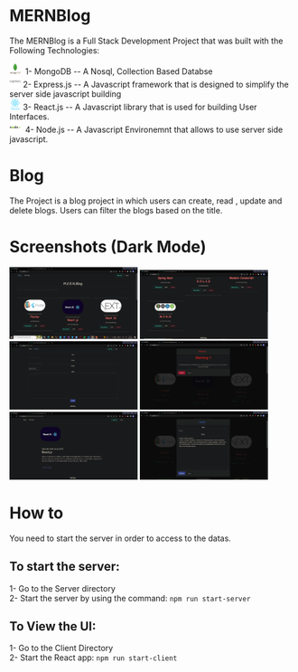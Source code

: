 # MERNBlog

The MERNBlog is a Full Stack Development Project that was built with the Following Technologies:

<img src="https://raw.githubusercontent.com/devicons/devicon/master/icons/mongodb/mongodb-original-wordmark.svg" alt="mongodb" width="20" height="20"/>&nbsp; 1- MongoDB -- A Nosql, Collection Based Databse <br/>
<img src="https://raw.githubusercontent.com/devicons/devicon/master/icons/express/express-original-wordmark.svg" alt="express" width="20" height="20"/>&nbsp;2- Express.js -- A Javascript framework that is designed to simplify the server side javascript building <br/>
<img src="https://raw.githubusercontent.com/devicons/devicon/master/icons/react/react-original-wordmark.svg" alt="react" width="20" height="20"/>&nbsp;3- React.js -- A Javascript library that is used for building User Interfaces. <br/>
<img src="https://github.com/devicons/devicon/blob/master/icons/nodejs/nodejs-original-wordmark.svg" title="NodeJS" alt="NodeJS" width="20" height="20"/>&nbsp; 4- Node.js -- A Javascript Environemnt that allows to use server side javascript. <br/>

# Blog

The Project is a blog project in which users can create, read , update and delete blogs. Users can filter the blogs based on the title.

# Screenshots (Dark Mode)
<img src="./MERNBlogPics/MERNBlog1.PNG" alt="intro" width = 45% height = 50%></img>
<img src="./MERNBlogPics/MERNBlog2.PNG" alt="intro" width = 45% height = 50%></img>
<img src="./MERNBlogPics/MERNBlogADD.PNG" alt="intro" width = 45% height = 50%></img>
<img src="./MERNBlogPics/MERNBlogDelete.PNG" alt="intro" width = 45% height = 50%></img>
<img src="./MERNBlogPics/MERNBlogDetails.PNG" alt="intro" width = 45% height = 50%></img>
<img src="./MERNBlogPics/MERNBlogEdit.PNG" alt="intro" width = 45% height = 50%></img>

# How to 
You need to start the server in order to access to the datas.
## To start the server: <br/>
1- Go to the Server directory
<br/>
2- Start the server by using the command:
`npm run start-server`

## To View the UI:
1- Go to the Client Directory <br/> 
2- Start the React app: `npm run start-client`



